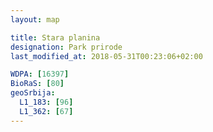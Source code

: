 ```yaml
---
layout: map

title: Stara planina
designation: Park prirode
last_modified_at: 2018-05-31T00:23:06+02:00

WDPA: [16397]
BioRaS: [80]
geoSrbija:
  L1_183: [96]
  L1_362: [67]
---
```


